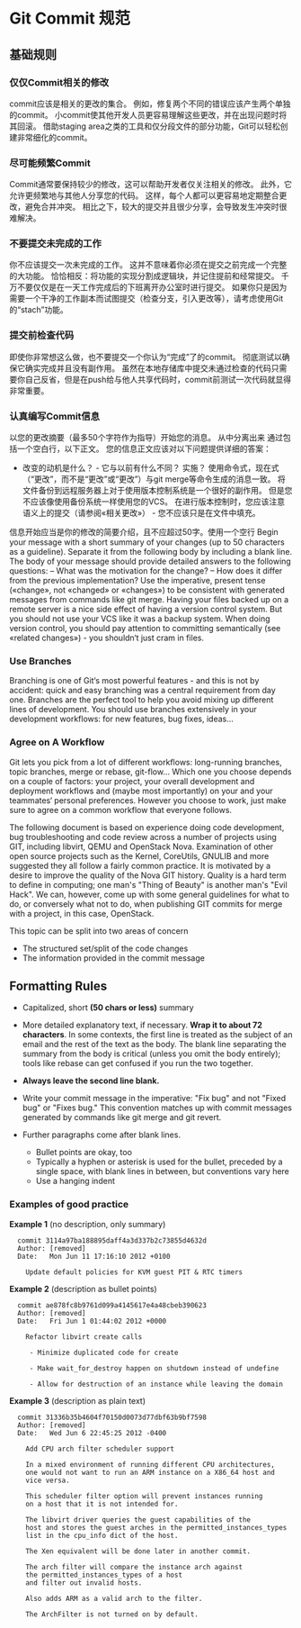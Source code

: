 # Git Commit 规范

## 基础规则

### 仅仅Commit相关的修改

commit应该是相关的更改的集合。 例如，修复两个不同的错误应该产生两个单独的commit。 小commit使其他开发人员更容易理解这些更改，并在出现问题时将其回滚。
借助staging area之类的工具和仅分段文件的部分功能，Git可以轻松创建非常细化的commit。

### 尽可能频繁Commit

Commit通常要保持较少的修改，这可以帮助开发者仅关注相关的修改。 此外，它允许更频繁地与其他人分享您的代码。 这样，每个人都可以更容易地定期整合更改，避免合并冲突。 相比之下，较大的提交并且很少分享，会导致发生冲突时很难解决。

### 不要提交未完成的工作

你不应该提交一次未完成的工作。 这并不意味着你必须在提交之前完成一个完整的大功能。 恰恰相反：将功能的实现分割成逻辑块，并记住提前和经常提交。 千万不要仅仅是在一天工作完成后的下班离开办公室时进行提交。 如果你只是因为需要一个干净的工作副本而试图提交（检查分支，引入更改等），请考虑使用Git的“stach”功能。

### 提交前检查代码

即使你非常想这么做，也不要提交一个你认为“完成”了的commit。 彻底测试以确保它确实完成并且没有副作用。 虽然在本地存储库中提交未通过检查的代码只需要你自己反省，但是在push给与他人共享代码时，commit前测试一次代码就显得非常重要。

### 认真编写Commit信息

以您的更改摘要（最多50个字符作为指导）开始您的消息。 从中分离出来
通过包括一个空白行，以下正文。 您的信息正文应该对以下问题提供详细的答案：
- 改变的动机是什么？ - 它与以前有什么不同？
实施？
使用命令式，现在式（“更改”，而不是“更改”或“更改”）与git merge等命令生成的消息一致。
将文件备份到远程服务器上对于使用版本控制系统是一个很好的副作用。 但是您不应该像使用备份系统一样使用您的VCS。 在进行版本控制时，您应该注意语义上的提交（请参阅«相关更改»） - 您不应该只是在文件中填充。

信息开始应当是你的修改的简要介绍，且不应超过50字。使用一个空行
Begin your message with a short summary of your changes (up to 50 characters as a guideline). Separate it from
the following body by including a blank line. The body of your message should provide detailed answers to the following questions:
– What was the motivation for the change? – How does it differ from the previous
implementation?
Use the imperative, present tense («change», not «changed» or «changes») to be consistent with generated messages from commands like git merge.
Having your files backed up on a remote server is a nice side effect of having a version control system. But you should not use your VCS like it was a backup system. When doing version control, you should pay attention to committing semantically (see «related changes») - you shouldn‘t just cram in files.

### Use Branches

Branching is one of Git‘s most powerful features - and this is not by accident: quick and easy branching was a central requirement from day one. Branches are the perfect tool to help you avoid mixing up different lines of development. You should use branches extensively in your development workflows: for new features, bug fixes, ideas...

### Agree on A Workflow

Git lets you pick from a lot of different workflows: long-running branches, topic branches, merge or rebase, git-flow... Which one you choose depends on a couple of factors: your project, your overall development and deployment workflows and (maybe most importantly) on your and your teammates‘ personal preferences. However you choose to work, just make sure to agree on a common workflow that everyone follows.

The following document is based on experience doing code development, bug troubleshooting and code review across a number of projects using GIT, including libvirt, QEMU and OpenStack Nova. Examination of other open source projects such as the Kernel, CoreUtils, GNULIB and more suggested they all follow a fairly common practice. It is motivated by a desire to improve the quality of the Nova GIT history. Quality is a hard term to define in computing; one man's "Thing of Beauty" is another man's "Evil Hack". We can, however, come up with some general guidelines for what to do, or conversely what not to do, when publishing GIT commits for merge with a project, in this case, OpenStack.

This topic can be split into two areas of concern

* The structured set/split of the code changes
* The information provided in the commit message

## Formatting Rules

- Capitalized, short __(50 chars or less)__ summary

- More detailed explanatory text, if necessary.  __Wrap it to about 72 characters__.  In some contexts, the first line is treated as the subject of an email and the rest of the text as the body.  The blank line separating the summary from the body is critical (unless you omit the body entirely); tools like rebase can get confused if you run the two together.

- __Always leave the second line blank.__

- Write your commit message in the imperative: "Fix bug" and not "Fixed bug" or "Fixes bug."  This convention matches up with commit messages generated by commands like git merge and git revert.

- Further paragraphs come after blank lines.
    - Bullet points are okay, too
    - Typically a hyphen or asterisk is used for the bullet, preceded by a single space, with blank lines in between, but conventions vary here
    - Use a hanging indent

### Examples of good practice

__Example 1__ (no description, only summary)

```
  commit 3114a97ba188895daff4a3d337b2c73855d4632d
  Author: [removed]
  Date:   Mon Jun 11 17:16:10 2012 +0100

    Update default policies for KVM guest PIT & RTC timers
```

__Example 2__ (description as bullet points)
```
  commit ae878fc8b9761d099a4145617e4a48cbeb390623
  Author: [removed]
  Date:   Fri Jun 1 01:44:02 2012 +0000

    Refactor libvirt create calls

     - Minimize duplicated code for create

     - Make wait_for_destroy happen on shutdown instead of undefine

     - Allow for destruction of an instance while leaving the domain
```

__Example 3__ (description as plain text)

```
  commit 31336b35b4604f70150d0073d77dbf63b9bf7598
  Author: [removed]
  Date:   Wed Jun 6 22:45:25 2012 -0400

    Add CPU arch filter scheduler support

    In a mixed environment of running different CPU architectures,
    one would not want to run an ARM instance on a X86_64 host and
    vice versa.

    This scheduler filter option will prevent instances running
    on a host that it is not intended for.

    The libvirt driver queries the guest capabilities of the
    host and stores the guest arches in the permitted_instances_types
    list in the cpu_info dict of the host.

    The Xen equivalent will be done later in another commit.

    The arch filter will compare the instance arch against
    the permitted_instances_types of a host
    and filter out invalid hosts.

    Also adds ARM as a valid arch to the filter.

    The ArchFilter is not turned on by default.
```